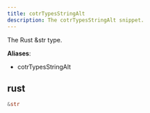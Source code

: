```yaml
---
title: cotrTypesStringAlt
description: The cotrTypesStringAlt snippet.
---
```


The Rust &str type.

**Aliases**:
- cotrTypesStringAlt

## rust
```rust
&str
```

